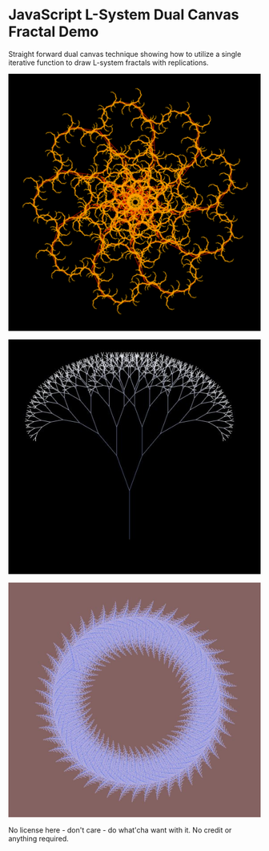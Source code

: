 # JavaScript L-System Dual Canvas Fractal Demo

Straight forward dual canvas technique showing how to utilize a single iterative function to draw L-system fractals with replications.

![Example 1](example01.jpg)

![Example 2](example02.jpg)

![Example 3](example03.jpg)

No license here - don't care - do what'cha want with it. No credit or anything required.
